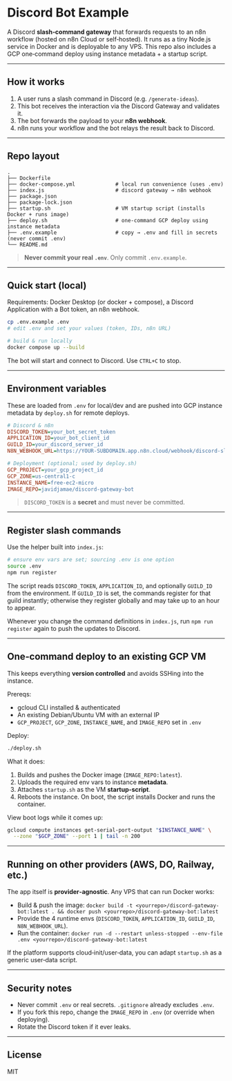 # Discord Bot Example

A Discord **slash‑command gateway** that forwards requests to an n8n workflow (hosted on n8n Cloud or self‑hosted). It runs as a tiny Node.js service in Docker and is deployable to any VPS. This repo also includes a GCP one‑command deploy using instance metadata + a startup script.

---

## How it works

1. A user runs a slash command in Discord (e.g. `/generate-ideas`).
2. This bot receives the interaction via the Discord Gateway and validates it.
3. The bot forwards the payload to your **n8n webhook**.
4. n8n runs your workflow and the bot relays the result back to Discord.

---

## Repo layout

```
.
├── Dockerfile
├── docker-compose.yml             # local run convenience (uses .env)
├── index.js                       # discord gateway → n8n webhook
├── package.json
├── package-lock.json
├── startup.sh                     # VM startup script (installs Docker + runs image)
├── deploy.sh                      # one‑command GCP deploy using instance metadata
├── .env.example                   # copy → .env and fill in secrets (never commit .env)
└── README.md
```

> **Never commit your real `.env`**. Only commit `.env.example`.

---

## Quick start (local)

Requirements: Docker Desktop (or docker + compose), a Discord Application with a Bot token, an n8n webhook.

```bash
cp .env.example .env
# edit .env and set your values (token, IDs, n8n URL)

# build & run locally
docker compose up --build
```

The bot will start and connect to Discord. Use `CTRL+C` to stop.

---

## Environment variables

These are loaded from `.env` for local/dev and are pushed into GCP instance metadata by `deploy.sh` for remote deploys.

```ini
# Discord & n8n
DISCORD_TOKEN=your_bot_secret_token
APPLICATION_ID=your_bot_client_id
GUILD_ID=your_discord_server_id
N8N_WEBHOOK_URL=https://YOUR-SUBDOMAIN.app.n8n.cloud/webhook/discord-slash

# Deployment (optional; used by deploy.sh)
GCP_PROJECT=your_gcp_project_id
GCP_ZONE=us-central1-c
INSTANCE_NAME=free-ec2-micro
IMAGE_REPO=javidjamae/discord-gateway-bot
```

> `DISCORD_TOKEN` is a **secret** and must never be committed.

---

## Register slash commands

Use the helper built into `index.js`:

```bash
# ensure env vars are set; sourcing .env is one option
source .env
npm run register
```

The script reads `DISCORD_TOKEN`, `APPLICATION_ID`, and optionally `GUILD_ID` from the environment. If `GUILD_ID` is set, the commands register for that guild instantly; otherwise they register globally and may take up to an hour to appear.

Whenever you change the command definitions in `index.js`, run `npm run register` again to push the updates to Discord.

---

## One‑command deploy to an existing GCP VM

This keeps everything **version controlled** and avoids SSHing into the instance.

Prereqs:
- gcloud CLI installed & authenticated
- An existing Debian/Ubuntu VM with an external IP
- `GCP_PROJECT`, `GCP_ZONE`, `INSTANCE_NAME`, and `IMAGE_REPO` set in `.env`

Deploy:

```bash
./deploy.sh
```

What it does:
1. Builds and pushes the Docker image (`IMAGE_REPO:latest`).
2. Uploads the required env vars to instance **metadata**.
3. Attaches `startup.sh` as the VM **startup‑script**.
4. Reboots the instance. On boot, the script installs Docker and runs the container.

View boot logs while it comes up:

```bash
gcloud compute instances get-serial-port-output "$INSTANCE_NAME" \
  --zone "$GCP_ZONE" --port 1 | tail -n 200
```

---

## Running on other providers (AWS, DO, Railway, etc.)

The app itself is **provider‑agnostic**. Any VPS that can run Docker works:

- Build & push the image: `docker build -t <yourrepo>/discord-gateway-bot:latest . && docker push <yourrepo>/discord-gateway-bot:latest`
- Provide the 4 runtime envs (`DISCORD_TOKEN`, `APPLICATION_ID`, `GUILD_ID`, `N8N_WEBHOOK_URL`).
- Run the container: `docker run -d --restart unless-stopped --env-file .env <yourrepo>/discord-gateway-bot:latest`

If the platform supports cloud‑init/user‑data, you can adapt `startup.sh` as a generic user‑data script.

---

## Security notes

- Never commit `.env` or real secrets. `.gitignore` already excludes `.env`.
- If you fork this repo, change the `IMAGE_REPO` in `.env` (or override when deploying).
- Rotate the Discord token if it ever leaks.

---

## License

MIT
